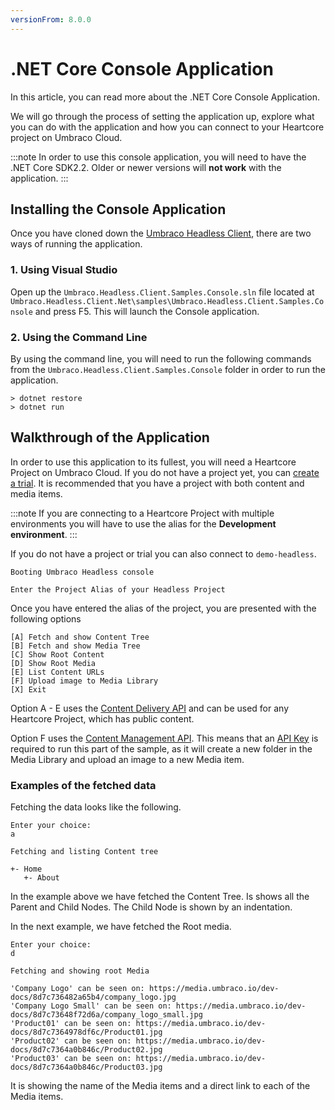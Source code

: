 ```yaml
---
versionFrom: 8.0.0
---
```


# .NET Core Console Application

In this article, you can read more about the .NET Core Console Application.

We will go through the process of setting the application up, explore what you can do with the application and how you can connect to your Heartcore project on Umbraco Cloud.

:::note
In order to use this console application, you will need to have the .NET Core SDK2.2. Older or newer versions will __not work__ with the application.
:::

## Installing the Console Application

Once you have cloned down the [Umbraco Headless Client](https://github.com/umbraco/Umbraco.Headless.Client.Net), there are two ways of running the application.

### 1. Using Visual Studio

Open up the `Umbraco.Headless.Client.Samples.Console.sln` file located at `Umbraco.Headless.Client.Net\samples\Umbraco.Headless.Client.Samples.Console` and press F5. This will launch the Console application.

### 2. Using the Command Line

By using the command line, you will need to run the following commands from the `Umbraco.Headless.Client.Samples.Console` folder in order to run the application.

```
> dotnet restore
> dotnet run
```

## Walkthrough of the Application

In order to use this application to its fullest, you will need a Heartcore Project on Umbraco Cloud. If you do not have a project yet, you can [create a trial](https://umbraco.com/try-umbraco-heartcore/). It is recommended that you have a project with both content and media items.

:::note
If you are connecting to a Heartcore Project with multiple environments you will have to use the alias for the __Development environment__.
:::

If you do not have a project or trial you can also connect to `demo-headless`.

```
Booting Umbraco Headless console

Enter the Project Alias of your Headless Project

```

Once you have entered the alias of the project, you are presented with the following options

```
[A] Fetch and show Content Tree
[B] Fetch and show Media Tree
[C] Show Root Content
[D] Show Root Media
[E] List Content URLs
[F] Upload image to Media Library
[X] Exit
```

Option A - E uses the [Content Delivery API](../../API-Documentation/Content-Delivery/index.md) and can be used for any Heartcore Project, which has public content.

Option F uses the [Content Management API](../../API-Documentation/Content-Management/index.md). This means that an [API Key](../../Getting-Started-Cloud/Backoffice-Users-and-API-Keys/index.md) is required to run this part of the sample, as it will create a new folder in the Media Library and upload an image to a new Media item.

### Examples of the fetched data

Fetching the data looks like the following.

```
Enter your choice:
a

Fetching and listing Content tree

+- Home
   +- About
```

In the example above we have fetched the Content Tree. Is shows all the Parent and Child Nodes. The Child Node is shown by an indentation.

In the next example, we have fetched the Root media.

```
Enter your choice:
d

Fetching and showing root Media

'Company Logo' can be seen on: https://media.umbraco.io/dev-docs/8d7c736482a65b4/company_logo.jpg
'Company Logo Small' can be seen on: https://media.umbraco.io/dev-docs/8d7c73648f72d6a/company_logo_small.jpg
'Product01' can be seen on: https://media.umbraco.io/dev-docs/8d7c7364978df6c/Product01.jpg
'Product02' can be seen on: https://media.umbraco.io/dev-docs/8d7c7364a0b846c/Product02.jpg
'Product03' can be seen on: https://media.umbraco.io/dev-docs/8d7c7364a0b846c/Product03.jpg
```

It is showing the name of the Media items and a direct link to each of the Media items.
